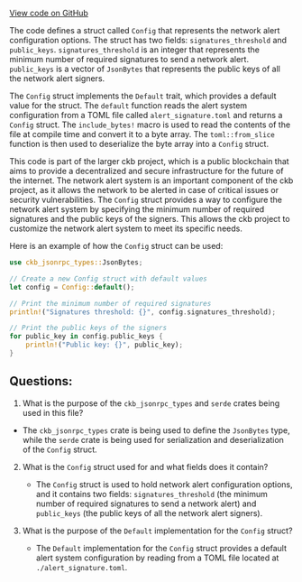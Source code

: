 [View code on GitHub](https://github.com/nervosnetwork/ckb/blob/develop/util/app-config/src/configs/network_alert.rs)

The code defines a struct called `Config` that represents the network alert configuration options. The struct has two fields: `signatures_threshold` and `public_keys`. `signatures_threshold` is an integer that represents the minimum number of required signatures to send a network alert. `public_keys` is a vector of `JsonBytes` that represents the public keys of all the network alert signers.

The `Config` struct implements the `Default` trait, which provides a default value for the struct. The `default` function reads the alert system configuration from a TOML file called `alert_signature.toml` and returns a `Config` struct. The `include_bytes!` macro is used to read the contents of the file at compile time and convert it to a byte array. The `toml::from_slice` function is then used to deserialize the byte array into a `Config` struct.

This code is part of the larger ckb project, which is a public blockchain that aims to provide a decentralized and secure infrastructure for the future of the internet. The network alert system is an important component of the ckb project, as it allows the network to be alerted in case of critical issues or security vulnerabilities. The `Config` struct provides a way to configure the network alert system by specifying the minimum number of required signatures and the public keys of the signers. This allows the ckb project to customize the network alert system to meet its specific needs.

Here is an example of how the `Config` struct can be used:

```rust
use ckb_jsonrpc_types::JsonBytes;

// Create a new Config struct with default values
let config = Config::default();

// Print the minimum number of required signatures
println!("Signatures threshold: {}", config.signatures_threshold);

// Print the public keys of the signers
for public_key in config.public_keys {
    println!("Public key: {}", public_key);
}
```
## Questions:
 1. What is the purpose of the `ckb_jsonrpc_types` and `serde` crates being used in this file?
   - The `ckb_jsonrpc_types` crate is being used to define the `JsonBytes` type, while the `serde` crate is being used for serialization and deserialization of the `Config` struct.

2. What is the `Config` struct used for and what fields does it contain?
   - The `Config` struct is used to hold network alert configuration options, and it contains two fields: `signatures_threshold` (the minimum number of required signatures to send a network alert) and `public_keys` (the public keys of all the network alert signers).

3. What is the purpose of the `Default` implementation for the `Config` struct?
   - The `Default` implementation for the `Config` struct provides a default alert system configuration by reading from a TOML file located at `./alert_signature.toml`.
